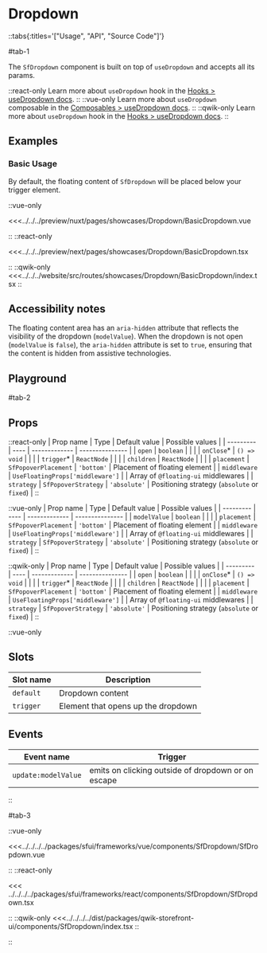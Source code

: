 # Dropdown

::tabs{:titles='["Usage", "API", "Source Code"]'}

#tab-1

The `SfDropdown` component is built on top of `useDropdown` and accepts all its params.

::react-only
Learn more about `useDropdown` hook in the [Hooks > useDropdown docs](/react/hooks/usedropdown).
::
::vue-only
Learn more about `useDropdown` composable in the [Composables > useDropdown docs](/vue/hooks/usedropdown).
::
::qwik-only
Learn more about `useDropdown` hook in the [Hooks > useDropdown docs](/react/hooks/usedropdown).
::

## Examples

### Basic Usage

By default, the floating content of `SfDropdown` will be placed below your trigger element.

<Showcase showcase-name="Dropdown/BasicDropdown" style="min-height:400px">

::vue-only

<<<../../../preview/nuxt/pages/showcases/Dropdown/BasicDropdown.vue

::
::react-only

<<<../../../preview/next/pages/showcases/Dropdown/BasicDropdown.tsx

::
::qwik-only
<<<../../../website/src/routes/showcases/Dropdown/BasicDropdown/index.tsx
::

</Showcase>

## Accessibility notes

The floating content area has an `aria-hidden` attribute that reflects the visibility of the dropdown (`modelValue`). When the dropdown is not open (`modelValue` is `false`), the `aria-hidden` attribute is set to `true`, ensuring that the content is hidden from assistive technologies.

## Playground

<Generate />

#tab-2

## Props

::react-only
| Prop name | Type | Default value | Possible values |
| --------- | ---- | ------------- | --------------- |
| `open` | `boolean` | | |
| `onClose`\* | `() => void` | | |
| `trigger`\* | `ReactNode` | | |
| `children` | `ReactNode` | | |
| `placement` | `SfPopoverPlacement` | `'bottom'` | Placement of floating element |
| `middleware` | `UseFloatingProps['middleware']` | | Array of `@floating-ui` middlewares |
| `strategy` | `SfPopoverStrategy` | `'absolute'` | Positioning strategy (`absolute` or `fixed`) |
::

::vue-only
| Prop name | Type | Default value | Possible values |
| --------- | ---- | ------------- | --------------- |
| `modelValue` | `boolean` | | |
| `placement` | `SfPopoverPlacement` | `'bottom'` | Placement of floating element |
| `middleware` | `UseFloatingProps['middleware']` | | Array of `@floating-ui` middlewares |
| `strategy` | `SfPopoverStrategy` | `'absolute'` | Positioning strategy (`absolute` or `fixed`) |
::

::qwik-only
| Prop name | Type | Default value | Possible values |
| --------- | ---- | ------------- | --------------- |
| `open` | `boolean` | | |
| `onClose`\* | `() => void` | | |
| `trigger`\* | `ReactNode` | | |
| `children` | `ReactNode` | | |
| `placement` | `SfPopoverPlacement` | `'bottom'` | Placement of floating element |
| `middleware` | `UseFloatingProps['middleware']` | | Array of `@floating-ui` middlewares |
| `strategy` | `SfPopoverStrategy` | `'absolute'` | Positioning strategy (`absolute` or `fixed`) |
::

::vue-only

## Slots

| Slot name | Description                        |
| --------- | ---------------------------------- |
| `default` | Dropdown content                   |
| `trigger` | Element that opens up the dropdown |

## Events

| Event name          | Trigger                                            |
| ------------------- | -------------------------------------------------- |
| `update:modelValue` | emits on clicking outside of dropdown or on escape |

::

#tab-3

::vue-only

<<<../../../../packages/sfui/frameworks/vue/components/SfDropdown/SfDropdown.vue

::
::react-only

<<< ../../../../packages/sfui/frameworks/react/components/SfDropdown/SfDropdown.tsx

::
::qwik-only
<<<../../../../dist/packages/qwik-storefront-ui/components/SfDropdown/index.tsx
::

::

